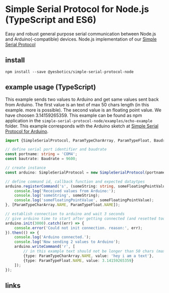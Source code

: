 # Simple Serial Protocol for Node.js (TypeScript and ES6)

Easy and robust general purpose serial communication between Node.js and Arduino(-compatible) devices.
Node.js implementation of our [Simple Serial Protocol]

## install
`npm install --save @yesbotics/simple-serial-protocol-node`
 
## example usage (TypeScript)
This example sends two values to Arduino and get same values sent back from Arduino.
The first value is an text of max 50 chars length (in this example. more is possible).
The second value is an floating point value. We have choosen 3.14159265359.
This example can be found as npm application in the `simple-serial-protocol-node/examples/echo-example` folder.
This example corresponds with the Arduino sketch at [Simple Serial Protocol for Arduino].

```typescript
import {SimpleSerialProtocol, ParamTypeCharArray, ParamTypeFloat, Baudrate} from '@yesbotics/simple-serial-protocol-node';

// define serial port identifier and baudrate
const portname: string = 'COM4';
const bautrate: Baudrate = 9600;

// create instance
const arduino: SimpleSerialProtocol = new SimpleSerialProtocol(portname, bautrate);

// define command id, callback function and expected dataytpes
arduino.registerCommand('s', (someString: string, someFloatingPointValue: number) => {
    console.log('Received values from Arduino:');
    console.log('someString', someString);
    console.log('someFloatingPointValue', someFloatingPointValue);
}, [ParamTypeCharArray.NAME, ParamTypeFloat.NAME]);

// establish connection to arduino and wait 3 seconds
// give arduino time to start after getting connected (and resetted too)
arduino.init(3000).catch((err) => {
    console.error('Could not init connection. reason:', err);
}).then(() => {
    console.log('Arduino connected.');
    console.log('Now sending 2 values to Arduino');
    arduino.writeCommand('r', [
        // in this example text should not be longer than 50 chars (max length is defined in Arduiono sketch)
        {type: ParamTypeCharArray.NAME, value: 'hey i am a text'},
        {type: ParamTypeFloat.NAME, value: 3.14159265359}
    ]);
});
```

## links
[Simple Serial Protocol]:https://gitlab.com/yesbotics/simple-serial-protocol/simple-serial-protocol-docs
[Simple Serial Protocol for Arduino]:https://gitlab.com/yesbotics/simple-serial-protocol/simple-serial-protocol-arduino

